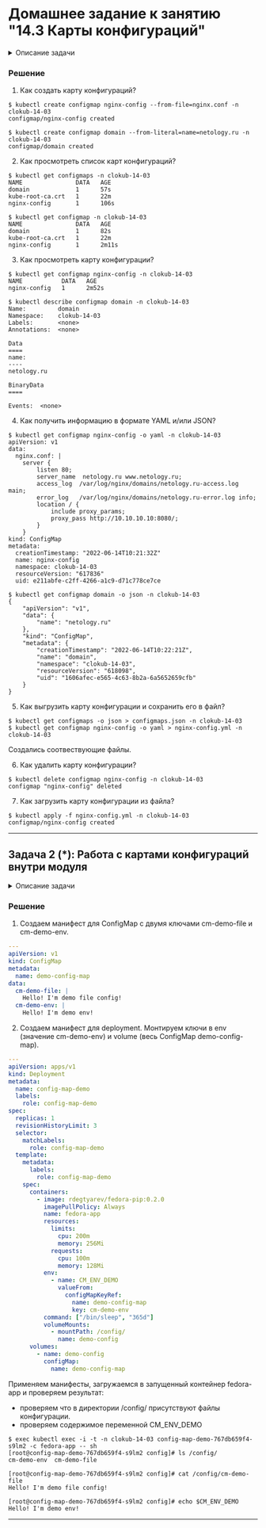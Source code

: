 # Домашнее задание к занятию "14.3 Карты конфигураций"

<details>

  <summary>Описание задачи</summary> 
## Задача 1: Работа с картами конфигураций через утилиту kubectl в установленном minikube

Выполните приведённые команды в консоли. Получите вывод команд. Сохраните
задачу 1 как справочный материал.

### Как создать карту конфигураций?

```
kubectl create configmap nginx-config --from-file=nginx.conf
kubectl create configmap domain --from-literal=name=netology.ru
```

### Как просмотреть список карт конфигураций?

```
kubectl get configmaps
kubectl get configmap
```

### Как просмотреть карту конфигурации?

```
kubectl get configmap nginx-config
kubectl describe configmap domain
```

### Как получить информацию в формате YAML и/или JSON?

```
kubectl get configmap nginx-config -o yaml
kubectl get configmap domain -o json
```

### Как выгрузить карту конфигурации и сохранить его в файл?

```
kubectl get configmaps -o json > configmaps.json
kubectl get configmap nginx-config -o yaml > nginx-config.yml
```

### Как удалить карту конфигурации?

```
kubectl delete configmap nginx-config
```

### Как загрузить карту конфигурации из файла?

```
kubectl apply -f nginx-config.yml
```
</details>



### Решение
  
1. Как создать карту конфигураций?
```
$ kubectl create configmap nginx-config --from-file=nginx.conf -n clokub-14-03 
configmap/nginx-config created

$ kubectl create configmap domain --from-literal=name=netology.ru -n clokub-14-03 
configmap/domain created
```

2. Как просмотреть список карт конфигураций?

```shell
$ kubectl get configmaps -n clokub-14-03
NAME               DATA   AGE
domain             1      57s
kube-root-ca.crt   1      22m
nginx-config       1      106s

$ kubectl get configmap -n clokub-14-03
NAME               DATA   AGE
domain             1      82s
kube-root-ca.crt   1      22m
nginx-config       1      2m11s
```

3. Как просмотреть карту конфигурации?

```
$ kubectl get configmap nginx-config -n clokub-14-03
NAME           DATA   AGE
nginx-config   1      2m52s

$ kubectl describe configmap domain -n clokub-14-03
Name:         domain
Namespace:    clokub-14-03
Labels:       <none>
Annotations:  <none>

Data
====
name:
----
netology.ru

BinaryData
====

Events:  <none>
```

4. Как получить информацию в формате YAML и/или JSON?

```
$ kubectl get configmap nginx-config -o yaml -n clokub-14-03
apiVersion: v1
data:
  nginx.conf: |
    server {
        listen 80;
        server_name  netology.ru www.netology.ru;
        access_log  /var/log/nginx/domains/netology.ru-access.log  main;
        error_log   /var/log/nginx/domains/netology.ru-error.log info;
        location / {
            include proxy_params;
            proxy_pass http://10.10.10.10:8080/;
        }
    }
kind: ConfigMap
metadata:
  creationTimestamp: "2022-06-14T10:21:32Z"
  name: nginx-config
  namespace: clokub-14-03
  resourceVersion: "617836"
  uid: e211abfe-c2ff-4266-a1c9-d71c778ce7ce

$ kubectl get configmap domain -o json -n clokub-14-03
{
    "apiVersion": "v1",
    "data": {
        "name": "netology.ru"
    },
    "kind": "ConfigMap",
    "metadata": {
        "creationTimestamp": "2022-06-14T10:22:21Z",
        "name": "domain",
        "namespace": "clokub-14-03",
        "resourceVersion": "618098",
        "uid": "1606afec-e565-4c63-8b2a-6a5652659cfb"
    }
}
```

5. Как выгрузить карту конфигурации и сохранить его в файл?

```
$ kubectl get configmaps -o json > configmaps.json -n clokub-14-03
$ kubectl get configmap nginx-config -o yaml > nginx-config.yml -n clokub-14-03
```
Создались соотвествующие файлы.

6. Как удалить карту конфигурации?

```
$ kubectl delete configmap nginx-config -n clokub-14-03
configmap "nginx-config" deleted
```

7. Как загрузить карту конфигурации из файла?

```
$ kubectl apply -f nginx-config.yml -n clokub-14-03
configmap/nginx-config created
```

---


## Задача 2 (*): Работа с картами конфигураций внутри модуля

<details>

  <summary>Описание задачи</summary> 
Выбрать любимый образ контейнера, подключить карты конфигураций и проверить
их доступность как в виде переменных окружения, так и в виде примонтированного
тома
</details>



### Решение

1. Создаем манифест для ConfigMap с двумя ключами cm-demo-file и cm-demo-env.
```yaml
---
apiVersion: v1
kind: ConfigMap
metadata:
  name: demo-config-map
data:
  cm-demo-file: |
    Hello! I'm demo file config!
  cm-demo-env: |
    Hello! I'm demo env!
```

2. Создаем манифест для deployment. Монтируем ключи в env (значение cm-demo-env) и volume (весь ConfigMap demo-config-map).
```yaml
---
apiVersion: apps/v1
kind: Deployment
metadata:
  name: config-map-demo
  labels:
    role: config-map-demo
spec:
  replicas: 1
  revisionHistoryLimit: 3
  selector:
    matchLabels:
      role: config-map-demo
  template:
    metadata:
      labels:
        role: config-map-demo
    spec:
      containers:
        - image: rdegtyarev/fedora-pip:0.2.0
          imagePullPolicy: Always
          name: fedora-app
          resources:
            limits:
              cpu: 200m
              memory: 256Mi
            requests:
              cpu: 100m
              memory: 128Mi
          env:
            - name: CM_ENV_DEMO
              valueFrom:
                configMapKeyRef:
                  name: demo-config-map
                  key: cm-demo-env
          command: ["/bin/sleep", "365d"]
          volumeMounts:
            - mountPath: /config/
              name: demo-config
      volumes:
        - name: demo-config
          configMap:
            name: demo-config-map
```

Применяем манифесты, загружаемся в запущенный контейнер fedora-app и проверяем результат: 
- проверяем что в директории /config/ присутствуют файлы конфигурации.
- проверяем содержимое переменной CM_ENV_DEMO

```
$ exec kubectl exec -i -t -n clokub-14-03 config-map-demo-767db659f4-s9lm2 -c fedora-app -- sh
[root@config-map-demo-767db659f4-s9lm2 config]# ls /config/
cm-demo-env  cm-demo-file

[root@config-map-demo-767db659f4-s9lm2 config]# cat /config/cm-demo-file 
Hello! I'm demo file config!

[root@config-map-demo-767db659f4-s9lm2 config]# echo $CM_ENV_DEMO 
Hello! I'm demo env!

```

---

